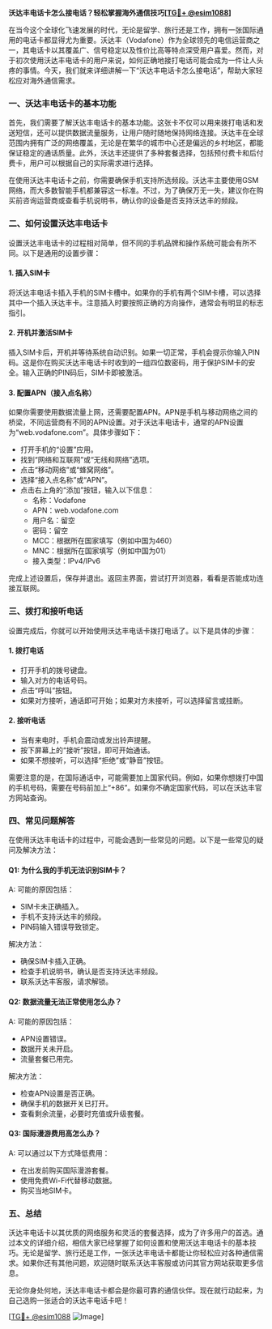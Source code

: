 **沃达丰电话卡怎么接电话？轻松掌握海外通信技巧[[TG💪+ @esim1088](https://t.me/s/esim1088)]**

在当今这个全球化飞速发展的时代，无论是留学、旅行还是工作，拥有一张国际通用的电话卡都显得尤为重要。沃达丰（Vodafone）作为全球领先的电信运营商之一，其电话卡以其覆盖广、信号稳定以及性价比高等特点深受用户喜爱。然而，对于初次使用沃达丰电话卡的用户来说，如何正确地接打电话可能会成为一件让人头疼的事情。今天，我们就来详细讲解一下“沃达丰电话卡怎么接电话”，帮助大家轻松应对海外通信需求。

### 一、沃达丰电话卡的基本功能

首先，我们需要了解沃达丰电话卡的基本功能。这张卡不仅可以用来拨打电话和发送短信，还可以提供数据流量服务，让用户随时随地保持网络连接。沃达丰在全球范围内拥有广泛的网络覆盖，无论是在繁华的城市中心还是偏远的乡村地区，都能保证稳定的通话质量。此外，沃达丰还提供了多种套餐选择，包括预付费卡和后付费卡，用户可以根据自己的实际需求进行选择。

在使用沃达丰电话卡之前，你需要确保手机支持所选频段。沃达丰主要使用GSM网络，而大多数智能手机都兼容这一标准。不过，为了确保万无一失，建议你在购买前咨询运营商或查看手机说明书，确认你的设备是否支持沃达丰的频段。

### 二、如何设置沃达丰电话卡

设置沃达丰电话卡的过程相对简单，但不同的手机品牌和操作系统可能会有所不同。以下是通用的设置步骤：

#### 1. 插入SIM卡

将沃达丰电话卡插入手机的SIM卡槽中。如果你的手机有两个SIM卡槽，可以选择其中一个插入沃达丰卡。注意插入时要按照正确的方向操作，通常会有明显的标志指引。

#### 2. 开机并激活SIM卡

插入SIM卡后，开机并等待系统自动识别。如果一切正常，手机会提示你输入PIN码。这是你在购买沃达丰电话卡时收到的一组四位数密码，用于保护SIM卡的安全。输入正确的PIN码后，SIM卡即被激活。

#### 3. 配置APN（接入点名称）

如果你需要使用数据流量上网，还需要配置APN。APN是手机与移动网络之间的桥梁，不同运营商有不同的APN设置。对于沃达丰电话卡，通常的APN设置为“web.vodafone.com”。具体步骤如下：

- 打开手机的“设置”应用。
- 找到“网络和互联网”或“无线和网络”选项。
- 点击“移动网络”或“蜂窝网络”。
- 选择“接入点名称”或“APN”。
- 点击右上角的“添加”按钮，输入以下信息：
  - 名称：Vodafone
  - APN：web.vodafone.com
  - 用户名：留空
  - 密码：留空
  - MCC：根据所在国家填写（例如中国为460）
  - MNC：根据所在国家填写（例如中国为01）
  - 接入类型：IPv4/IPv6

完成上述设置后，保存并退出。返回主界面，尝试打开浏览器，看看是否能成功连接互联网。

### 三、拨打和接听电话

设置完成后，你就可以开始使用沃达丰电话卡拨打电话了。以下是具体的步骤：

#### 1. 拨打电话

- 打开手机的拨号键盘。
- 输入对方的电话号码。
- 点击“呼叫”按钮。
- 如果对方接听，通话即可开始；如果对方未接听，可以选择留言或挂断。

#### 2. 接听电话

- 当有来电时，手机会震动或发出铃声提醒。
- 按下屏幕上的“接听”按钮，即可开始通话。
- 如果不想接听，可以选择“拒绝”或“静音”按钮。

需要注意的是，在国际通话中，可能需要加上国家代码。例如，如果你想拨打中国的手机号码，需要在号码前加上“+86”。如果你不确定国家代码，可以在沃达丰官方网站查询。

### 四、常见问题解答

在使用沃达丰电话卡的过程中，可能会遇到一些常见的问题。以下是一些常见的疑问及解决方法：

#### Q1: 为什么我的手机无法识别SIM卡？

A: 可能的原因包括：
- SIM卡未正确插入。
- 手机不支持沃达丰的频段。
- PIN码输入错误导致锁定。

解决方法：
- 确保SIM卡插入正确。
- 检查手机说明书，确认是否支持沃达丰频段。
- 联系沃达丰客服，请求解锁。

#### Q2: 数据流量无法正常使用怎么办？

A: 可能的原因包括：
- APN设置错误。
- 数据开关未开启。
- 流量套餐已用完。

解决方法：
- 检查APN设置是否正确。
- 确保手机的数据开关已打开。
- 查看剩余流量，必要时充值或升级套餐。

#### Q3: 国际漫游费用高怎么办？

A: 可以通过以下方式降低费用：
- 在出发前购买国际漫游套餐。
- 使用免费Wi-Fi代替移动数据。
- 购买当地SIM卡。

### 五、总结

沃达丰电话卡以其优质的网络服务和灵活的套餐选择，成为了许多用户的首选。通过本文的详细介绍，相信大家已经掌握了如何设置和使用沃达丰电话卡的基本技巧。无论是留学、旅行还是工作，一张沃达丰电话卡都能让你轻松应对各种通信需求。如果你还有其他问题，欢迎随时联系沃达丰客服或访问其官方网站获取更多信息。

无论你身处何地，沃达丰电话卡都会是你最可靠的通信伙伴。现在就行动起来，为自己选购一张适合的沃达丰电话卡吧！

[[TG💪+ @esim1088](https://t.me/s/esim1088) ![Image](https://i.postimg.cc/4NQfJmqS/Snipaste-2025-05-13-00-14-12.png)]